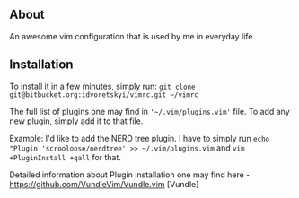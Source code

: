## About 

An awesome vim configuration that is used by me in everyday life.

## Installation

To install it in a few minutes, simply run:
`git clone git@bitbucket.org:idvoretskyi/vimrc.git ~/vimrc`

The full list of plugins one may find in `'~/.vim/plugins.vim'` file. To add any
new plugin, simply add it to that file.

Example: I'd like to add the NERD tree plugin.
I have to simply run `echo "Plugin 'scrooloose/nerdtree' >> ~/.vim/plugins.vim` and `vim +PluginInstall +qall` for that.

Detailed information about Plugin installation one may find here -
https://github.com/VundleVim/Vundle.vim [Vundle]
